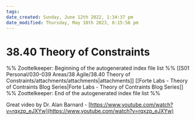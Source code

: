 ```yaml
---
tags: 
date_created: Sunday, June 12th 2022, 1:34:37 pm
date_modified: Thursday, May 18th 2023, 6:15:56 pm
---
```

# 38.40 Theory of Constraints
%% Zoottelkeeper: Beginning of the autogenerated index file list  %%
 [[S01 Personal/030-039 Areas/38 Agile/38.40 Theory of Constraints/attachments/attachments|attachments]]
 [[Forte Labs - Theory of Contraints Blog Series|Forte Labs - Theory of Contraints Blog Series]]
%% Zoottelkeeper: End of the autogenerated index file list  %%

Great video by Dr. Alan Barnard - [https://www.youtube.com/watch?v=rqxzp_eJXYw](https://www.youtube.com/watch?v=rqxzp_eJXYw)
